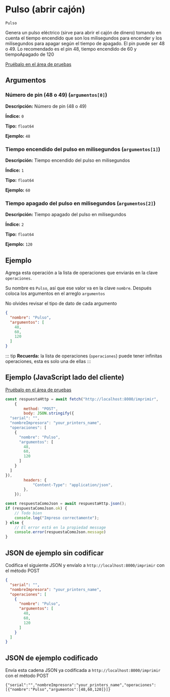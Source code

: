 # Pulso (abrir cajón)

`Pulso`

Genera un pulso eléctrico (sirve para abrir el cajón de dinero) tomando en cuenta el tiempo encendido que son los milisegundos para encender y los milisegundos para apagar según el tiempo de apagado. El pin puede ser 48 o 49. Lo recomendado es el pin 48, tiempo encendido de 60 y tiempoApagado de 120


[Pruébalo en el área de pruebas](../playground.md?operacion=Pulso)

## Argumentos
### Número de pin (48 o 49) (`argumentos[0]`)



**Descripción:** Número de pin (48 o 49)

**Índice:** `0`

**Tipo:** `float64`

**Ejemplo:** `48`

### Tiempo encendido del pulso en milisegundos (`argumentos[1]`)



**Descripción:** Tiempo encendido del pulso en milisegundos

**Índice:** `1`

**Tipo:** `float64`

**Ejemplo:** `60`

### Tiempo apagado del pulso en milisegundos (`argumentos[2]`)



**Descripción:** Tiempo apagado del pulso en milisegundos

**Índice:** `2`

**Tipo:** `float64`

**Ejemplo:** `120`

## Ejemplo

Agrega esta operación a la lista de operaciones que enviarás en la clave `operaciones`.

Su nombre es `Pulso`, así que ese valor va en la clave `nombre`. Después coloca los argumentos en el arreglo `argumentos`

No olvides revisar el tipo de dato de cada argumento


```json
{
  "nombre": "Pulso",
  "argumentos": [
    48,
    60,
    120
  ]
}
```



::: tip
**Recuerda:** la lista de operaciones (`operaciones`) puede tener infinitas operaciones, esta es solo una de ellas
:::

## Ejemplo (JavaScript lado del cliente)

[Pruébalo en el área de pruebas](../playground.md?operacion=Pulso)
```js
const respuestaHttp = await fetch("http://localhost:8000/imprimir",
    {
        method: "POST",
        body: JSON.stringify({
  "serial": "",
  "nombreImpresora": "your_printers_name",
  "operaciones": [
    {
      "nombre": "Pulso",
      "argumentos": [
        48,
        60,
        120
      ]
    }
  ]
}),
        headers: {
            "Content-Type": "application/json",
        },
    });

const respuestaComoJson = await respuestaHttp.json();
if (respuestaComoJson.ok) {
    // Todo bien
    console.log("Impreso correctamente");
} else {
    // El error está en la propiedad message
    console.error(respuestaComoJson.message)
}
```

## JSON de ejemplo sin codificar

Codifica el siguiente JSON y envíalo a `http://localhost:8000/imprimir` con el método POST

```json
{
  "serial": "",
  "nombreImpresora": "your_printers_name",
  "operaciones": [
    {
      "nombre": "Pulso",
      "argumentos": [
        48,
        60,
        120
      ]
    }
  ]
}
```

## JSON de ejemplo codificado

Envía esta cadena JSON ya codificada a `http://localhost:8000/imprimir` con el método POST

```
{"serial":"","nombreImpresora":"your_printers_name","operaciones":[{"nombre":"Pulso","argumentos":[48,60,120]}]}
```
